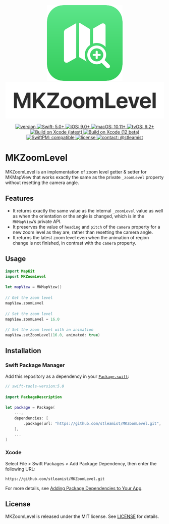 <p align="center">
    <img src="/Docs/Images/MKZoomLevel-Icon.svg">
    <img src="/Docs/Images/MKZoomLevel-Logotype.svg">
</p>

<p align="center">
    <a href="https://github.com/stleamist/MKZoomLevel/releases/latest">
        <img src="https://img.shields.io/github/v/tag/stleamist/MKZoomLevel?label=version&labelColor=303840" alt="version">
    </a>
    <a href="https://swift.org/">
        <img src="https://img.shields.io/badge/Swift-5.0+-F05138?labelColor=303840" alt="Swift: 5.0+">
    </a>
    <a href="https://www.apple.com/ios/">
        <img src="https://img.shields.io/badge/iOS-9.0+-007AFF?labelColor=303840" alt="iOS: 9.0+">
    </a>
    <a href="https://www.apple.com/macos/">
        <img src="https://img.shields.io/badge/macOS-10.11+-007AFF?labelColor=303840" alt="macOS: 10.11+">
    </a>
    <a href="https://developer.apple.com/tvos/">
        <img src="https://img.shields.io/badge/tvOS-9.2+-007AFF?labelColor=303840" alt="tvOS: 9.2+">
    </a>
    <br>
    <a href="https://github.com/stleamist/MKZoomLevel/actions?query=workflow%3A%22Build+on+Xcode+%28latest%29%22">
        <img src="https://github.com/stleamist/MKZoomLevel/workflows/Build%20on%20Xcode%20(latest)/badge.svg" alt="Build on Xcode (latest)">
    </a>
    <a href="https://github.com/stleamist/MKZoomLevel/actions?query=workflow%3A%22Build+on+Xcode+%2812+beta%29%22">
        <img src="https://github.com/stleamist/MKZoomLevel/workflows/Build%20on%20Xcode%20(12%20beta)/badge.svg" alt="Build on Xcode (12 beta)">
    </a>
    <br>
    <a href="https://swift.org/package-manager/">
        <img src="https://img.shields.io/badge/SwiftPM-compatible-29CC52?labelColor=303840" alt="SwiftPM: compatible">
    </a>
    <a href="/LICENSE">
            <img src="https://img.shields.io/github/license/stleamist/MKZoomLevel?color=blue&labelColor=303840" alt="license">
        </a>
    <a href="https://twitter.com/stleamist">
        <img src="https://img.shields.io/badge/contact-@stleamist-1DA1F2?labelColor=303840" alt="contact: @stleamist">
    </a>
</p>

# MKZoomLevel
MKZoomLevel is an implementation of zoom level getter & setter for MKMapView that works exactly the same as the private `_zoomLevel` property without resetting the camera angle.

## Features
- It returns exactly the same value as the internal `_zoomLevel` value as well as when the orientation or the angle is changed, which is in the `MKMapView`’s private API.
- It preserves the value of `heading` and `pitch` of the `camera` property for a new zoom level as they are, rather than resetting the camera angle.
- It returns the latest zoom level even when the animation of region change is not finished, in contrast with the `camera` property.

## Usage
```swift
import MapKit
import MKZoomLevel

let mapView = MKMapView()

// Get the zoom level
mapView.zoomLevel

// Set the zoom level
mapView.zoomLevel = 16.0

// Set the zoom level with an animation
mapView.setZoomLevel(16.0, animated: true)
```

## Installation
### Swift Package Manager
Add this repository as a dependency in your [`Package.swift`](https://developer.apple.com/documentation/swift_packages/package):

```swift
// swift-tools-version:5.0

import PackageDescription

let package = Package(
    ...,
    dependencies: [
        .package(url: "https://github.com/stleamist/MKZoomLevel.git", .upToNextMajor(from: "1.2.0"))
    ],
    ...
)
```

### Xcode
Select File \> Swift Packages \> Add Package Dependency, then enter the following URL:

```
https://github.com/stleamist/MKZoomLevel.git
```

For more details, see [Adding Package Dependencies to Your App](https://developer.apple.com/documentation/xcode/adding_package_dependencies_to_your_app).

## License
MKZoomLevel is released under the MIT license. See [LICENSE](/LICENSE) for details.
